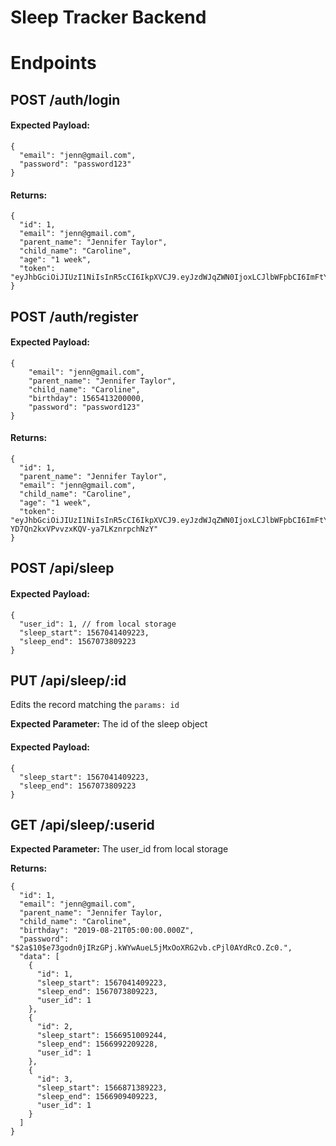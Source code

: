 # Sleep Tracker Backend

# Endpoints

## POST /auth/login

#### Expected Payload:

```
{
  "email": "jenn@gmail.com",
  "password": "password123"
}
```

#### Returns:

```
{
  "id": 1,
  "email": "jenn@gmail.com",
  "parent_name": "Jennifer Taylor",
  "child_name": "Caroline",
  "age": "1 week",
  "token": "eyJhbGciOiJIUzI1NiIsInR5cCI6IkpXVCJ9.eyJzdWJqZWN0IjoxLCJlbWFpbCI6ImFtYW5kYUBhb2wuY29tIiwiaWF0IjoxNTY3MDM4MDg3LCJleHAiOjE1Njc2NDI4ODd9.vNfxryaHCkhsZ1I1jJHmH4iscWxV38FGvEyJEtKPBHI"
}
```

## POST /auth/register

#### Expected Payload:

```
{
	"email": "jenn@gmail.com",
	"parent_name": "Jennifer Taylor",
	"child_name": "Caroline",
	"birthday": 1565413200000,
	"password": "password123"
}
```

#### Returns:

```
{
  "id": 1,
  "parent_name": "Jennifer Taylor",
  "email": "jenn@gmail.com",
  "child_name": "Caroline",
  "age": "1 week",
  "token": "eyJhbGciOiJIUzI1NiIsInR5cCI6IkpXVCJ9.eyJzdWJqZWN0IjoxLCJlbWFpbCI6ImFtYW5kYUBhb2wuY29tIiwiaWF0IjoxNTY3MDQ1NDk1LCJleHAiOjE1Njc2NTAyOTV9.dS6X1D3MAK-YD7Qn2kxVPvvzxKQV-ya7LKznrpchNzY"
}
```

## POST /api/sleep

#### Expected Payload:

```
{
  "user_id": 1, // from local storage
  "sleep_start": 1567041409223,
  "sleep_end": 1567073809223
}
```

## PUT /api/sleep/:id

Edits the record matching the `params: id`

**Expected Parameter:** The id of the sleep object

#### Expected Payload:

```
{
  "sleep_start": 1567041409223,
  "sleep_end": 1567073809223
}
```

## GET /api/sleep/:userid

**Expected Parameter:** The user_id from local storage

**Returns:**

```
{
  "id": 1,
  "email": "jenn@gmail.com",
  "parent_name": "Jennifer Taylor,
  "child_name": "Caroline",
  "birthday": "2019-08-21T05:00:00.000Z",
  "password": "$2a$10$e73godn0jIRzGPj.kWYwAueL5jMxOoXRG2vb.cPjl0AYdRcO.Zc0.",
  "data": [
    {
      "id": 1,
      "sleep_start": 1567041409223,
      "sleep_end": 1567073809223,
      "user_id": 1
    },
    {
      "id": 2,
      "sleep_start": 1566951009244,
      "sleep_end": 1566992209228,
      "user_id": 1
    },
    {
      "id": 3,
      "sleep_start": 1566871389223,
      "sleep_end": 1566909409223,
      "user_id": 1
    }
  ]
}
```
